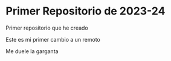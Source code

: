# Primer Repositorio de 2023-24
Primer repositorio que he creado

Este es mi primer cambio a un remoto

Me duele la garganta
